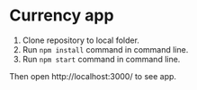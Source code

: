# Currency app

1. Clone repository to local folder.
2. Run ```npm install``` command in command line.
3. Run ```npm start``` command in command line.

Then open http://localhost:3000/ to see app.
